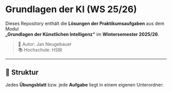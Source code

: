 # Grundlagen der KI (WS 25/26)

Dieses Repository enthält die **Lösungen der Praktikumsaufgaben** aus dem Modul  
**„Grundlagen der Künstlichen Intelligenz“** im **Wintersemester 2025/26**.

> 🧠 Autor: Jan Neugebauer  
> 📚 Hochschule: HSBI

---

## 📁 Struktur

Jedes **Übungsblatt** bzw. jede **Aufgabe** liegt in einem eigenen Unterordner:

